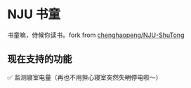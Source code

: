 # NJU 书童

书童嘛，侍候你读书。fork from [chenghaopeng/NJU-ShuTong](https://github.com/chenghaopeng/NJU-ShuTong)

## 现在支持的功能

✅ 监测寝室电量（再也不用担心寝室突然<del>失明</del>停电啦～）
